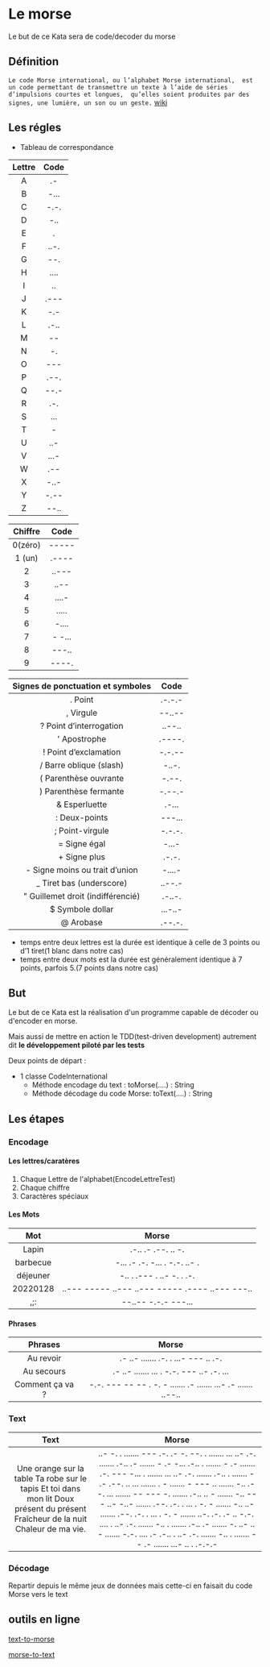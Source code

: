 # Le morse

Le but de ce Kata sera de code/decoder du morse

## Définition
`
Le code Morse international, ou l’alphabet Morse international, 
est un code permettant de transmettre un texte à l’aide de séries d’impulsions courtes et longues, 
qu’elles soient produites par des signes, une lumière, un son ou un geste.
`
[wiki](https://fr.wikipedia.org/wiki/Code_Morse_international)


## Les régles
* Tableau de correspondance

| Lettre | Code |
|:------:|:----:|
|   A    |  .-  |
|   B    | -... |
|   C    | -.-. |
|   D    | -..  |
|   E    |  .   |
|   F    | ..-. |
|   G    | --.  |
|   H    | .... |
|   I    |  ..  |
|   J    | .--- |
|   K    | -.-  |
|   L    | .-.. |
|   M    |  --  |
|   N    |  -.  |
|   O    | ---  |
|   P    | .--. |
|   Q    | --.- |
|   R    | .-.  |
|   S    | ...  |
|   T    |  -   |
|   U    | ..-  |
|   V    | ...- |
|   W    | .--  |
|   X    | -..- |
|   Y    | -.-- |
|   Z    | --.. |

| Chiffre |  Code  |
|:-------:|:------:|
| 0(zéro) | -----  |
| 1 (un)  | .----  |
|    2    | ..---  |
|    3    |  ..--  |
|    4    | ....-  |
|    5    | .....  |
|    6    | -....  |
|    7    | - -... |
|    8    | ---..  |
|    9    | ----.  |

| Signes de ponctuation et symboles |   Code   |
|:---------------------------------:|:--------:|
|              .	Point              | 	.-.-.-	 |
|             ,	Virgule             | 	--..--	 |
|      ?	Point d’interrogation      |  ..--..  |
|           '	Apostrophe            |  .----.  |
|       !	Point d’exclamation       |  -.-.--  |
|      /	Barre oblique (slash)      |  -..-.   |
|      (	Parenthèse ouvrante	       |  -.--.   |
|      )	Parenthèse fermante	       |  -.--.-  |
|           &	Esperluette           |  .-...   |
|           :	Deux-points           |  ---...  |
|          ;	Point-virgule          |  -.-.-.  |
|           =	Signe égal            |  -...-   |
|           +	Signe plus            |  .-.-.   |
|  -	Signe moins ou trait d’union   |  -....-  |
|     _	Tiret bas (underscore)      |  ..--.-  |
| "	Guillemet droit (indifférencié) |  .-..-.  |
|         $	Symbole dollar          | ...-..-  |
|             @	Arobase             |  .--.-.  |

* temps entre deux lettres est la durée est identique à celle de 3 points ou d’1 tiret(1 blanc dans notre cas)
* temps entre deux mots est la durée est généralement identique à 7 points, parfois 5.(7 points dans notre cas)

## But
Le but de ce Kata est la réalisation d'un programme capable de décoder ou d'encoder en morse.

Mais aussi de mettre en action le TDD(test-driven development) autrement dit **le développement piloté par les tests**

Deux points de départ :
* 1 classe CodeInternational
  * Méthode encodage du text : toMorse(....) : String
  * Méthode décodage du code Morse: toText(....) : String

## Les étapes
### Encodage
#### Les lettres/caratères

1. Chaque Lettre de l'alphabet(EncodeLettreTest)
2. Chaque chiffre
3. Caractères spéciaux
#### Les Mots

|    Mot    |             Morse              |
|:---------:|:------------------------------:|
|   Lapin   |       .-.. .- .--. .. -.       |
| barbecue  | -... .- .-. -... . -.-. ..- .  |
| déjeuner  |   -.. . .--- . ..- -. . .-.    |
|20220128|..--- ----- ..--- ..--- ----- .---- ..--- ---..|
|,;:|--..-- -.-.- ---...|

#### Phrases

|     Phrases     |  Morse  |
|:---------------:|:-------:|
|    Au revoir    |.- ..- ....... .-. . ...- --- .. .-.|
|   Au secours    |.- ..- ....... ... . -.-. --- ..- .-. ...|
| Comment ça va ? |-.-. --- -- -- . -. - ....... .- ....... ...- .- ....... ..--..|

### Text

|                                                               Text                                                                |                                                                                                                                                                                                                                                                                                                                                                                                                                                                                                                                                                                                                                                                                                                                                                                                                                                                                                                                                                                                                                                                                                                                                                                                                                                                                                                                                                                                                                                                                                                                                                                                                                                                                                                                          Morse                                                                                                                                                                                                                                                                                                                                                                                                                                                                                                                                                                                                                                                                                                                                                                                                                                                                                                                                                                                                                                                                                                                                                                                                                                                                                                                                                                                                                                                                                                                                                                                                                                                                                                                                          |
|:---------------------------------------------------------------------------------------------------------------------------------:|:---------------------------------------------------------------------------------------------------------------------------------------------------------------------------------------------------------------------------------------------------------------------------------------------------------------------------------------------------------------------------------------------------------------------------------------------------------------------------------------------------------------------------------------------------------------------------------------------------------------------------------------------------------------------------------------------------------------------------------------------------------------------------------------------------------------------------------------------------------------------------------------------------------------------------------------------------------------------------------------------------------------------------------------------------------------------------------------------------------------------------------------------------------------------------------------------------------------------------------------------------------------------------------------------------------------------------------------------------------------------------------------------------------------------------------------------------------------------------------------------------------------------------------------------------------------------------------------------------------------------------------------------------------------------------------------------------------------------------------------------------------------------------------------------------------------------------------------------------------------------------------------------------------------------------------------------------------------------------------------------------------------------------------------------------------------------------------------------------------------------------------------------------------------------------------------------------------------------------------------------------------------------------------------------------------------------------------------------------------------------------------------------------------------------------------------------------------------------------------------------------------------------------------------------------------------------------------------------------------------------------------------------------------------------------------------------------------------------------------------------------------------------------------------------------------------------------------------------------------------------------------------------------------------------------------------------------------------------------------------------------------------------------------------------------------------------------------------------------------------------------------------------------------------------------------------------------------------------------------------------------------------------------------------------------------------------------------------------------------------------------------------------------------------------------------------------------------------------------------------:|
| Une orange sur la table Ta robe sur le tapis Et toi dans mon lit Doux présent du présent Fraîcheur de la nuit Chaleur de ma vie.  |                                                                                                                                                                                                                                                                                                                                                                                                                                                                                                                                                                                                                                                                                                                                                                                                                                                                                                                                                                                                                                                                                                                                                                                                                                                                                                                                                                                                                                               ..- -. . ....... --- .-. .- -. --. . ....... ... ..- .-. ....... .-.. .- ....... - .- -... .-.. . ....... - .- ....... .-. --- -... . ....... ... ..- .-. ....... .-.. . ....... - .- .--. .. ... ....... . - ....... - --- .. ....... -.. .- -. ... ....... -- --- -. ....... .-.. .. - ....... -.. --- ..- -..- ....... .--. .-. . ... . -. - ....... -.. ..- ....... .--. .-. . ... . -. - ....... ..-. .-. .- .. -.-. .... . ..- .-. ....... -.. . ....... .-.. .- ....... -. ..- .. - ....... -.-. .... .- .-.. . ..- .-. ....... -.. . ....... -- .- ....... ...- .. . .-.-.-                                                                                                                                                                                                                                                                                                                                                                                                                                                                                                                                                                                                                                                                                                                                                                                                                                                                                                                                                                                                                                                                                                                                                                                                                                                                                                                                                                                                                                               |

### Décodage

Repartir depuis le même jeux de données mais cette-ci en faisait du code Morse vers le text
## outils en ligne
[text-to-morse](https://onlinetexttools.com/convert-text-to-morse)

[morse-to-text](https://onlinetexttools.com/convert-morse-to-text)
